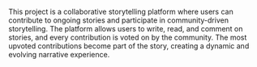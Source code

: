 This project is a collaborative storytelling platform where users can contribute to ongoing stories and participate in community-driven storytelling. The platform allows users to write, read, and comment on stories, and every contribution is voted on by the community. The most upvoted contributions become part of the story, creating a dynamic and evolving narrative experience.
